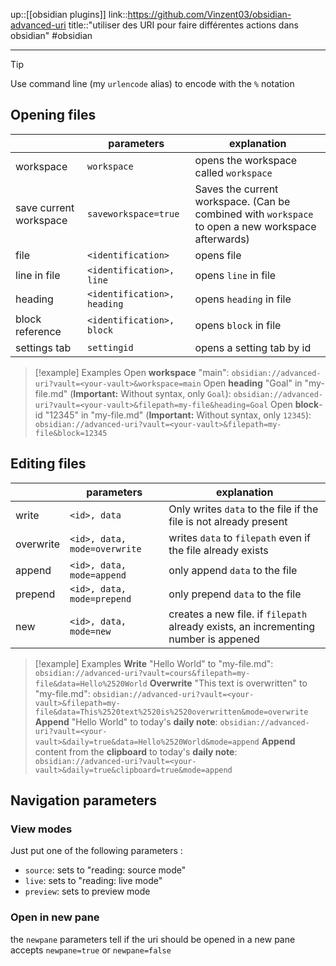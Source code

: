 up::[[obsidian plugins]]
link::https://github.com/Vinzent03/obsidian-advanced-uri
title::"utiliser des URI pour faire différentes actions dans obsidian"
#obsidian 

----

> [!tip]
> Use command line (my `urlencode` alias) to encode with the `%` notation

## Opening files

|                        | parameters                  | explanation                                                                                        |
| ---------------------- | --------------------------- | -------------------------------------------------------------------------------------------------- |
| workspace              | `workspace`                 | opens the workspace called `workspace`                                                             |
| save current workspace | `saveworkspace=true`        | Saves the current workspace. (Can be combined with `workspace` to open a new workspace afterwards) |
| file                   | `<identification>`          | opens file                                                                                         |
| line in file           | `<identification>, line`    | opens `line` in file                                                                               |
| heading                | `<identification>, heading` | opens `heading` in file                                                                            |
| block reference        | `<identification>, block`   | opens `block` in file                                                                              |
| settings tab           | `settingid`                 | opens a setting tab by id                                                                          |


> [!example] Examples
> Open **workspace** "main":
> `obsidian://advanced-uri?vault=<your-vault>&workspace=main`
> Open **heading** "Goal" in "my-file.md" (**Important:** Without syntax, only `Goal`):
> `obsidian://advanced-uri?vault=<your-vault>&filepath=my-file&heading=Goal`
> Open **block**-id "12345" in "my-file.md" (**Important:** Without syntax, only `12345`):
> `obsidian://advanced-uri?vault=<your-vault>&filepath=my-file&block=12345`


## Editing files

|           | parameters                   | explanation                                                       |
| --------- | ---------------------------- | ----------------------------------------------------------------- |
| write     | `<id>, data`                 | Only writes `data` to the file if the file is not already present |
| overwrite | `<id>, data, mode=overwrite` | writes `data` to `filepath` even if the file already exists       |
| append    | `<id>, data, mode=append`    | only append `data` to the file                                    |
| prepend   | `<id>, data, mode=prepend`   | only prepend `data` to the file                                   |
| new       | `<id>, data, mode=new`       | creates a new file. if `filepath` already exists, an incrementing number is appened                                                                  |

> [!example] Examples
> **Write** "Hello World" to "my-file.md":
> `obsidian://advanced-uri?vault=cours&filepath=my-file&data=Hello%2520World`
> **Overwrite** "This text is overwritten" to "my-file.md":
> `obsidian://advanced-uri?vault=<your-vault>&filepath=my-file&data=This%2520text%2520is%2520overwritten&mode=overwrite`
> **Append** "Hello World" to today's **daily note**:
> `obsidian://advanced-uri?vault=<your-vault>&daily=true&data=Hello%2520World&mode=append`
> **Append** content from the **clipboard** to today's **daily note**:
> `obsidian://advanced-uri?vault=<your-vault>&daily=true&clipboard=true&mode=append`


## Navigation parameters
### View modes
Just put one of the following parameters :
 - `source`: sets to "reading: source mode"
 - `live`: sets to "reading: live mode"
 - `preview`: sets to preview mode

### Open in new pane
the `newpane` parameters tell if the uri should be opened in a new pane
accepts `newpane=true` or `newpane=false`